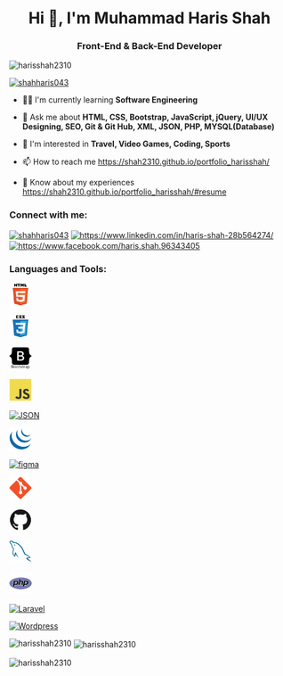 <h1 align="center">Hi 👋, I'm Muhammad Haris Shah</h1>
<h3 align="center">Front-End & Back-End Developer</h3>

<p align="left"> <img src="https://komarev.com/ghpvc/?username=harisshah2310&label=Profile%20views&color=0e75b6&style=flat" alt="harisshah2310" /> </p>

<p align="left"> <a href="https://twitter.com/shahharis043" target="blank"><img src="https://img.shields.io/twitter/follow/shahharis043?logo=twitter&style=for-the-badge" alt="shahharis043" /></a> </p>

- 👨‍🎓  I'm currently learning **Software Engineering**

- 💬 Ask me about **HTML, CSS, Bootstrap, JavaScript, jQuery, UI/UX Designing, SEO, Git & Git Hub, XML, JSON, PHP, MYSQL(Database)**

- 👀 I'm interested in **Travel, Video Games, Coding, Sports**

- 📫 How to reach me https://shah2310.github.io/portfolio_harisshah/

- 📄 Know about my experiences https://shah2310.github.io/portfolio_harisshah/#resume

<h3 align="left">Connect with me:</h3>
<p align="left"> <a href="https://twitter.com/shahharis043" target="blank"><img align="center" src="https://raw.githubusercontent.com/rahuldkjain/github-profile-readme-generator/master/src/images/icons/Social/twitter.svg" alt="shahharis043" height="30" width="40" /></a> <a href="https://www.linkedin.com/in/haris-shah-28b564274/" target="blank"><img align="center" src="https://raw.githubusercontent.com/rahuldkjain/github-profile-readme-generator/master/src/images/icons/Social/linked-in-alt.svg" alt="https://www.linkedin.com/in/haris-shah-28b564274/" height="30" width="40" /></a> <a href="https://www.facebook.com/haris.shah.96343405" target="blank"><img align="center" src="https://raw.githubusercontent.com/rahuldkjain/github-profile-readme-generator/master/src/images/icons/Social/facebook.svg" alt="https://www.facebook.com/haris.shah.96343405" height="30" width="40" /></a>
</p>

<h3 align="left">Languages and Tools:</h3>
<p align="left"> <a href="https://www.w3.org/html/" target="_blank" rel="noreferrer"> <img src="https://raw.githubusercontent.com/devicons/devicon/master/icons/html5/html5-original-wordmark.svg" alt="html5" width="40" height="40"/> </a>
  
<a href="https://www.w3schools.com/css/" target="_blank" rel="noreferrer"> <img src="https://raw.githubusercontent.com/devicons/devicon/master/icons/css3/css3-original-wordmark.svg" alt="css3" width="40" height="40"/> </a>  
  
<a href="https://www.w3schools.com/bootstrap5/" target="_blank" rel="noreferrer"> <img src="https://raw.githubusercontent.com/devicons/devicon/master/icons/bootstrap/bootstrap-plain-wordmark.svg" alt="bootstrap" width="40" height="40"/> </a>

<a href="https://www.w3schools.com/js/" target="_blank" rel="noreferrer"> <img src="https://raw.githubusercontent.com/devicons/devicon/master/icons/javascript/javascript-original.svg" alt="javascript" width="40" height="40"/> </a>

<a href="https://www.w3schools.com/js/js_json_intro.asp" target="_blank" rel="noreferrer"> <img src="https://www.vectorlogo.zone/logos/json/json-icon.svg" alt="JSON" width="40" height="40"/> </a>


<a href="https://www.w3schools.com/jquery/default.asp" target="_blank" rel="noreferrer"> <img src="https://raw.githubusercontent.com/devicons/devicon/master/icons/jquery/jquery-original.svg" alt="jQuery" width="40" height="40"/> </a>

<a href="https://www.figma.com/" target="_blank" rel="noreferrer"> <img src="https://www.vectorlogo.zone/logos/figma/figma-icon.svg" alt="figma" width="40" height="40"/> </a>

<a href="https://www.w3schools.com/git/" target="_blank" rel="noreferrer"> <img src="https://raw.githubusercontent.com/devicons/devicon/master/icons/git/git-original.svg" alt="Git" width="40" height="40"/> </a>

<a href="https://www.w3schools.com/git/git_remote_getstarted.asp?remote=github" target="_blank" rel="noreferrer"> <img src="https://raw.githubusercontent.com/devicons/devicon/master/icons/github/github-original.svg" alt="Git-Hub" width="40" height="40"/> </a>

<a href="https://www.w3schools.com/MySQL/default.asp" target="_blank" rel="noreferrer"><img src="https://raw.githubusercontent.com/devicons/devicon/master/icons/mysql/mysql-original.svg" alt="MYSQL" width="40" height="40"/></a>

<a href="https://www.w3schools.com/php/" target="_blank" rel="noreferrer"><img src="https://raw.githubusercontent.com/devicons/devicon/master/icons/php/php-original.svg" alt="PHP" width="40" height="40"/></a>

<a href="https://www.w3schools.in/laravel" target="_blank" rel="noreferrer"><img src="https://www.vectorlogo.zone/util/preview.html?image=/logos/laravel/laravel-ar21.svg" alt="Laravel" width="40" height="40"/></a>

<a href="https://www.w3schools.in/wordpress" target="_blank" rel="noreferrer"><img src="https://www.vectorlogo.zone/logos/wordpress/wordpress-icon.svg" alt="Wordpress" width="40" height="40"/></a>

</p>


<p><img align="left" src="https://github-readme-stats.vercel.app/api/top-langs?username=harisshah2310&show_icons=true&locale=en&layout=compact" alt="harisshah2310" /></p>

<p>&nbsp;<img align="center" src="https://github-readme-stats.vercel.app/api?username=harisshah2310&show_icons=true&locale=en" alt="harisshah2310" /></p>

<p><img align="center" src="https://github-readme-streak-stats.herokuapp.com/?user=harisshah2310&" alt="harisshah2310" /></p>

